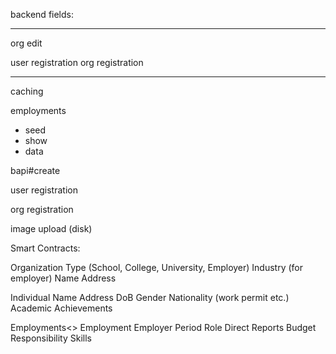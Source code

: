 backend fields:

---

org edit

user registration
org registration

---

caching

employments
- seed
- show
- data

bapi#create

user registration

org registration

image upload (disk)








Smart Contracts:

Organization
  Type (School, College, University, Employer)
  Industry (for employer)
  Name
  Address

Individual
  Name
  Address
  DoB
  Gender
  Nationality (work permit etc.)
  Academic Achievements

  Employments<>
  Employment
    Employer
    Period
    Role
    Direct Reports
    Budget Responsibility
    Skills
